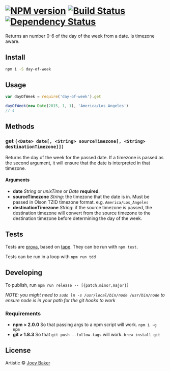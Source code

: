 #  [![NPM version][npm-image]][npm-url] [![Build Status][travis-image]][travis-url] [![Dependency Status][daviddm-url]][daviddm-image]

Returns an number 0-6 of the day of the week from a date. Is timezone aware.

## Install

```sh
npm i -S day-of-week
```


## Usage

```js
var dayOfWeek = require('day-of-week').get

dayOfWeek(new Date(2015, 1, 1), 'America/Los_Angeles')
// 4
```

## Methods
### get `(<Date> date[, <String> sourceTimezone[, <String> destinationTimezone]])`
Returns the day of the week for the passed date. If a timezone is passed as the second argument, it will ensure that the date is interpreted in that timezone.

#### Arguments
* **date** _String_ or _unixTime_ or _Date_ **required**.
* **sourceTimezone** _String_: the timezone that the date is in. Must be passed in Olson TZID timezone format. e.g. `America/Los_Angeles`
* **destinationTimezone** _String_: if the source timezone is passed, the destination timezone will convert from the source timezone to the destination timezone before determining the day of the week.

## Tests
Tests are [prova](https://github.com/azer/prova), based on [tape](https://github.com/substack/tape). They can be run with `npm test`.

Tests can be run in a loop with `npm run tdd`

## Developing
To publish, run `npm run release -- [{patch,minor,major}]`

_NOTE: you might need to `sudo ln -s /usr/local/bin/node /usr/bin/node` to ensure node is in your path for the git hooks to work_

### Requirements
* **npm > 2.0.0** So that passing args to a npm script will work. `npm i -g npm`
* **git > 1.8.3** So that `git push --follow-tags` will work. `brew install git`


## License

Artistic © [Joey Baker](https://byjoeybaker.com)


[npm-url]: https://npmjs.org/package/day-of-week
[npm-image]: https://badge.fury.io/js/day-of-week.svg
[travis-url]: https://travis-ci.org/joeybaker/day-of-week
[travis-image]: https://travis-ci.org/joeybaker/day-of-week.svg?branch=master
[daviddm-url]: https://david-dm.org/joeybaker/day-of-week.svg?theme=shields.io
[daviddm-image]: https://david-dm.org/joeybaker/day-of-week
